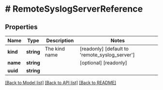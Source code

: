 # # RemoteSyslogServerReference

## Properties

Name | Type | Description | Notes
------------ | ------------- | ------------- | -------------
**kind** | **string** | The kind name | [readonly] [default to 'remote_syslog_server']
**name** | **string** |  | [optional] [readonly]
**uuid** | **string** |  |

[[Back to Model list]](../../README.md#models) [[Back to API list]](../../README.md#endpoints) [[Back to README]](../../README.md)
